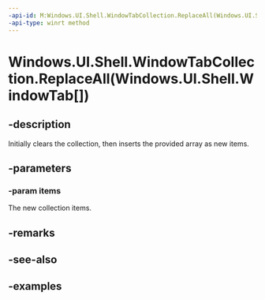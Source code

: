 ```yaml
---
-api-id: M:Windows.UI.Shell.WindowTabCollection.ReplaceAll(Windows.UI.Shell.WindowTab[])
-api-type: winrt method
---
```


# Windows.UI.Shell.WindowTabCollection.ReplaceAll(Windows.UI.Shell.WindowTab[])

<!--
public void ReplaceAll (Windows.UI.Shell.WindowTab[] items);
-->

## -description

Initially clears the collection, then inserts the provided array as new items.

## -parameters

### -param items

The new collection items.

## -remarks

## -see-also

## -examples
